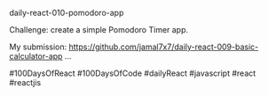 daily-react-010-pomodoro-app

Challenge: create a simple Pomodoro Timer app.

My submission: https://github.com/jamal7x7/daily-react-009-basic-calculator-app …

#100DaysOfReact #100DaysOfCode #dailyReact #javascript #react #reactjis
